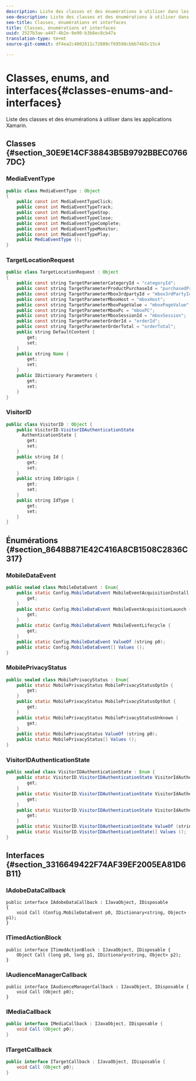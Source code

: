 ```yaml
---
description: Liste des classes et des énumérations à utiliser dans les applications Xamarin.
seo-description: Liste des classes et des énumérations à utiliser dans les applications Xamarin.
seo-title: Classes, énumérations et interfaces
title: Classes, énumérations et interfaces
uuid: 2527b3ae-a447-4b2e-9e90-b3b8ec8cb47a
translation-type: tm+mt
source-git-commit: df4ea2c4002611c72009cf69598cbbb74b5c15c4

---
```



# Classes, enums, and interfaces{#classes-enums-and-interfaces}

Liste des classes et des énumérations à utiliser dans les applications Xamarin.

## Classes {#section_30E9E14CF38843B5B9792BBEC07667DC}

### MediaEventType

```java
public class MediaEventType : Object 
{
    public const int MediaEventTypeClick; 
    public const int MediaEventTypeTrack; 
    public const int MediaEventTypeStop; 
    public const int MediaEventTypeClose; 
    public const int MediaEventTypeComplete; 
    public const int MediaEventTypeMonitor; 
    public const int MediaEventTypePlay; 
    public MediaEventType (); 
}
```

### TargetLocationRequest

```java
public class TargetLocationRequest : Object 
{
    public const string TargetParameterCategoryId = "categoryId"; 
    public const string TargetParameterProductPurchaseId = "purchasedProductIds"; 
    public const string TargetParameterMbox3rdpartyId = "mbox3rdPartyId"; 
    public const string TargetParameterMboxHost = "mboxHost"; 
    public const string TargetParameterMboxPageValue = "mboxPageValue"; 
    public const string TargetParameterMboxPc = "mboxPC"; 
    public const string TargetParameterMboxSessionId = "mboxSession"; 
    public const string TargetParameterOrderId = "orderId"; 
    public const string TargetParameterOrderTotal = "orderTotal"; 
    public string DefaultContent { 
        get;
        set;
    }
    public string Name {
        get;
        set;
    }
    public IDictionary Parameters {
        get;
        set;
    }
}
```

### VisitorID

```java
public class VisitorID : Object {
    public VisitorID.VisitorIDAuthenticationState 
      AuthenticationState {
        get;
        set;
    }
    public string Id {
        get;
        set;
    }
    public string IdOrigin {
        get;
        set;
    }
    public string IdType {
        get;
        set;
    }
}
```

## Énumérations {#section_8648B871E42C416A8CB1508C2836C317}

### MobileDataEvent

```java
public sealed class MobileDataEvent : Enum{
    public static Config.MobileDataEvent MobileEventAcquisitionInstall {
        get;
    }
    public static Config.MobileDataEvent MobileEventAcquisitionLaunch {
        get;
    }
    public static Config.MobileDataEvent MobileEventLifecycle {
        get;
    }
    public static Config.MobileDataEvent ValueOf (string p0);
    public static Config.MobileDataEvent[] Values ();
}
```

### MobilePrivacyStatus

```java
public sealed class MobilePrivacyStatus : Enum{
    public static MobilePrivacyStatus MobilePrivacyStatusOptIn {
        get;
    }
    public static MobilePrivacyStatus MobilePrivacyStatusOptOut {
        get;
    }
    public static MobilePrivacyStatus MobilePrivacyStatusUnknown {
        get;
    }
    public static MobilePrivacyStatus ValueOf (string p0);
    public static MobilePrivacyStatus[] Values ();
}
```

### VisitorIDAuthenticationState

```java
public sealed class VisitorIDAuthenticationState : Enum { 
    public static VisitorID.VisitorIDAuthenticationState VisitorIdAuthenticationStateAuthenticated {
        get;
    }
    public static VisitorID.VisitorIDAuthenticationState VisitorIdAuthenticationStateLoggedOut {
        get;
    }
    public static VisitorID.VisitorIDAuthenticationState VisitorIdAuthenticationStateUnknown {
        get;
    }
    public static VisitorID.VisitorIDAuthenticationState ValueOf (string p0);
    public static VisitorID.VisitorIDAuthenticationState[] Values ();
}
```

## Interfaces {#section_3316649422F74AF39EF2005EA81D6B11}

### IAdobeDataCallback

```
public interface IAdobeDataCallback : IJavaObject, IDisposable 
{ 
    void Call (Config.MobileDataEvent p0, IDictionary<string, Object> p1); 
}
```

### ITimedActionBlock

```
public interface ITimedActionBlock : IJavaObject, IDisposable {
    Object Call (long p0, long p1, IDictionary<string, Object> p2);
}
```

### IAudienceManagerCallback

```
public interface IAudienceManagerCallback : IJavaObject, IDisposable {
    void Call (Object p0);
}
```

### IMediaCallback

```java
public interface IMediaCallback : IJavaObject, IDisposable {
    void Call (Object p0);
}
```

### ITargetCallback

```java
public interface ITargetCallback : IJavaObject, IDisposable {
    void Call (Object p0); 
}
```
